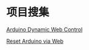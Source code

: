 # 项目搜集

[Arduino Dynamic Web Control ](https://create.arduino.cc/projecthub/phpoc_man/arduino-dynamic-web-control-8da805?ref=similar&ref_id=104101&offset=5) 

[Reset Arduino via Web](https://create.arduino.cc/projecthub/iot_lover/reset-arduino-via-web-6b91de?ref=platform&ref_id=424_trending__beginner_tutorial&offset=0)

